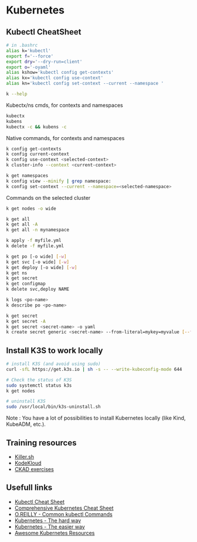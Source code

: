 # Kubernetes

## Kubectl CheatSheet

```bash
# in .bashrc
alias k='kubectl'
export f='--force'
export dry='--dry-run=client'
export o='-oyaml'
alias kshow='kubectl config get-contexts'
alias kx='kubectl config use-context'
alias kn='kubectl config set-context --current --namespace '
```

```bash
k --help
```

Kubectx/ns cmds, for contexts and namespaces
```bash
kubectx
kubens
kubectx -c && kubens -c
```

Native commands, for contexts and namespaces
```bash
k config get-contexts
k config current-context
k config use-context <selected-context>
k cluster-info --context <current-context>

k get namespaces
k config view --minify | grep namespace:
k config set-context --current --namespace=<selected-namespace>
```

Commands on the selected cluster
```bash
k get nodes -o wide

k get all
k get all -A
k get all -n mynamespace

k apply -f myfile.yml
k delete -f myfile.yml

k get po [-o wide] [-w]
k get svc [-o wide] [-w]
k get deploy [-o wide] [-w]
k get ns
k get secret
k get configmap
k delete svc,deploy NAME

k logs <po-name>
k describe po <po-name>

k get secret
k get secret -A
k get secret <secret-name> -o yaml
k create secret generic <secret-name> --from-literal=mykey=myvalue [--from-file=./myfile.txt] -n <my-namespace>
```

## Install K3S to work locally

```bash
# install K3S (and avoid using sudo)
curl -sfL https://get.k3s.io | sh -s -- --write-kubeconfig-mode 644

# Check the status of K3S
sudo systemctl status k3s
k get nodes

# uninstall K3S
sudo /usr/local/bin/k3s-uninstall.sh
```
Note : You have a lot of possibilities to install Kubernetes locally (like Kind, KubeADM, etc.).

## Training resources
* [Killer.sh](https://killer.sh/)
* [KodeKloud](https://kodekloud.com/)
* [CKAD exercises](https://github.com/dgkanatsios/CKAD-exercises)

## Usefull links
* [Kubectl Cheat Sheet](http://kubernetes.io/docs/user-guide/kubectl-cheatsheet/)
* [Comprehensive Kubernetes Cheat Sheet](https://dev.to/pragyanatvade/comprehensive-kubernetes-cheatsheet-34gm)
* [O.REILLY - Common kubectl Commands](https://www.oreilly.com/library/view/kubernetes-up-and/9781491935668/ch04.html)
* [Kubernetes - The hard way](https://github.com/mmumshad/kubernetes-the-hard-way)
* [Kubernetes - The easier way](https://github.com/darxkies/k8s-tew)
* [Awesome Kubernetes Resources](https://github.com/tomhuang12/awesome-k8s-resources)
